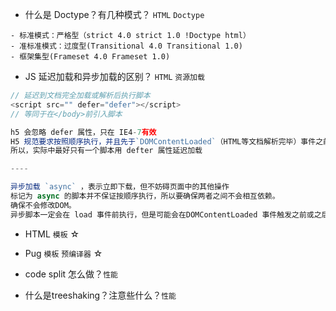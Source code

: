- 什么是 Doctype？有几种模式？ `HTML` `Doctype`
```
- 标准模式：严格型（strict 4.0 strict 1.0 !Doctype html）
- 准标准模式：过度型(Transitional 4.0 Transitional 1.0)
- 框架集型(Frameset 4.0 Frameset 1.0)
```
- JS 延迟加载和异步加载的区别？ `HTML` `资源加载`
```js
// 延迟到文档完全加载或解析后执行脚本
<script src="" defer="defer"></script>
// 等同于在</body>前引入脚本

h5 会忽略 defer 属性，只在 IE4-7有效
H5 规范要求按照顺序执行，并且先于`DOMContentLoaded`（HTML等文档解析完毕）事件之前执行，但实际中不是。
所以，实际中最好只有一个脚本用 defter 属性延迟加载

----

异步加载 `async` ，表示立即下载，但不妨碍页面中的其他操作
标记为 async 的脚本并不保证按顺序执行，所以要确保两者之间不会相互依赖。
确保不会修改DOM。
异步脚本一定会在 load 事件前执行，但是可能会在DOMContentLoaded 事件触发之前或之后执行。
```
- HTML `模板` ☆
- Pug `模板` `预编译器` ☆

- code split 怎么做？`性能`
- 什么是treeshaking？注意些什么？`性能`